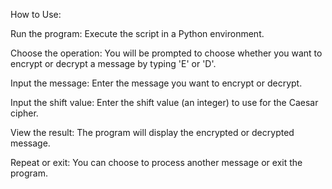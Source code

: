 How to Use:

Run the program: Execute the script in a Python environment.

Choose the operation: You will be prompted to choose whether you want to encrypt or decrypt a message by typing 'E' or 'D'.

Input the message: Enter the message you want to encrypt or decrypt.

Input the shift value: Enter the shift value (an integer) to use for the Caesar cipher.

View the result: The program will display the encrypted or decrypted message.

Repeat or exit: You can choose to process another message or exit the program.


